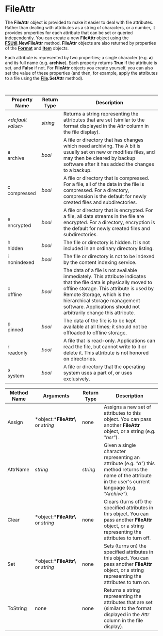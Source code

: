 # FileAttr

The **FileAttr** object is provided to make it easier to deal with file attributes. Rather than dealing with attributes as a string of characters, or a number, it provides properties for each attribute that can be set or queried independently. You can create a new **FileAttr** object using the **[FSUtil](fsutil.md).NewFileAttr** method. **FileAttr** objects are also returned by properties of the **[Format](format.md)** and **[Item](item.md)** objects.

Each attribute is represented by two properties; a single character (e.g. **a**) and its full name (e.g. **archive**). Each property returns **True** if the attribute is set, and **False** if not. For **FileAttr** objects you create yourself, you can also set the value of these properties (and then, for example, apply the attributes to a file using the **[File](file.md).SetAttr** method).

  

| Property Name | Return Type | Description |
| --- | --- | --- |
| *\<default value\>* | *string* | Returns a string representing the attributes that are set (similar to the format displayed in the *Attr* column in the file display). |
| a  <br />archive | *bool* | A file or directory that has changes which need archiving. The A bit is usually set on new or modifies files, and may then be cleared by backup software after it has added the changes to a backup. |
| c  <br />compressed | *bool* | A file or directory that is compressed. For a file, all of the data in the file is compressed. For a directory, compression is the default for newly created files and subdirectories. |
| e  <br />encrypted | *bool* | A file or directory that is encrypted. For a file, all data streams in the file are encrypted. For a directory, encryption is the default for newly created files and subdirectories. |
| h  <br />hidden | *bool* | The file or directory is hidden. It is not included in an ordinary directory listing. |
| i  <br />nonindexed | *bool* | The file or directory is not to be indexed by the content indexing service. |
| o  <br />offline | *bool* | The data of a file is not available immediately. This attribute indicates that the file data is physically moved to offline storage. This attribute is used by Remote Storage, which is the hierarchical storage management software. Applications should not arbitrarily change this attribute. |
| p  <br />pinned | *bool* | The data of the file is to be kept available at all times; it should not be offloaded to offline storage. |
| r  <br />readonly | *bool* | A file that is read-only. Applications can read the file, but cannot write to it or delete it. This attribute is not honored on directories. |
| s  <br />system | *bool* | A file or directory that the operating system uses a part of, or uses exclusively. |

| Method Name | **Arguments** | Return Type | Description |
| --- | --- | --- | --- |
| Assign | *object:***FileAttr\\** or *string* | none | Assigns a new set of attributes to this object. You can pass another **FileAttr** object, or a string (e.g. *"hsr"*). |
| AttrName | *string* | *string* | Given a single character representing an attribute (e.g. *"a"*) this method returns the name of the attribute in the user's current language (e.g. *"Archive"*). |
| Clear | *object:***FileAttr\\** or *string* | none | Clears (turns off) the specified attributes in this object. You can pass another **FileAttr** object, or a string representing the attributes to turn off. |
| Set | *object:***FileAttr\\** or *string* | none | Sets (turns on) the specified attributes in this object. You can pass another **FileAttr** object, or a string representing the attributes to turn on. |
| ToString | none | none | Returns a string representing the attributes that are set (similar to the format displayed in the *Attr* column in the file display). |

  
